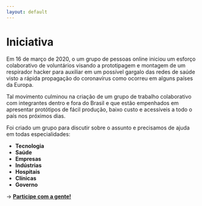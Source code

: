 ```yaml
---
layout: default
---
```


# Iniciativa

Em 16 de março de 2020, o um grupo de pessoas online iniciou um esforço colaborativo de voluntários visando a prototipagem e montagem de um respirador hacker para auxiliar em um possível gargalo das redes de saúde visto a rápida propagação do coronavírus como ocorreu em alguns países da Europa.

Tal movimento culminou na criação de um grupo de trabalho colaborativo com integrantes dentro e fora do Brasil e que estão empenhados em apresentar protótipos de fácil produção, baixo custo e acessíveis a todo o país nos próximos dias.

Foi criado um grupo para discutir sobre o assunto e precisamos de ajuda em todas especialidades:
* **Tecnologia**
* **Saúde**
* **Empresas**
* **Indústrias**
* **Hospitais**
* **Clínicas**
* **Governo**

&rarr; [**Participe com a gente!**](/participe)
